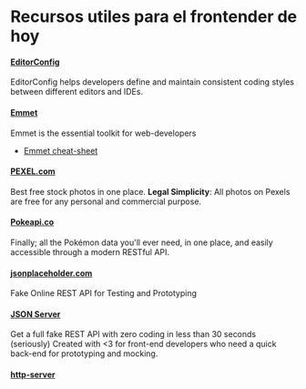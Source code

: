 Recursos utiles para el frontender de hoy
=========================================
#### [EditorConfig](http://editorconfig.org/)
EditorConfig helps developers define and maintain consistent coding styles between different editors and IDEs. 

#### [Emmet](https://docs.emmet.io/)
Emmet is the essential toolkit for web-developers
- [Emmet cheat-sheet](https://docs.emmet.io/cheat-sheet/)

#### [PEXEL.com](https://www.pexels.com/)
Best free stock photos in one place. 
**Legal Simplicity**: All photos on Pexels are free for any personal and commercial purpose.

#### [Pokeapi.co](https://pokeapi.co/)
Finally; all the Pokémon data you'll ever need, in one place,
and easily accessible through a modern RESTful API.

#### [jsonplaceholder.com](https://jsonplaceholder.typicode.com/)
Fake Online REST API for Testing and Prototyping

#### [JSON Server](https://github.com/typicode/json-server#json-server---)
Get a full fake REST API with zero coding in less than 30 seconds (seriously)
Created with <3 for front-end developers who need a quick back-end for prototyping and mocking.

#### [http-server](https://www.npmjs.com/package/http-server)